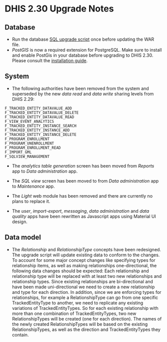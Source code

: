 # DHIS 2.30 Upgrade Notes

## Database

- Run the database [SQL upgrade script](upgrade-230.sql) once before updating the WAR file.
- _PostGIS_ is now a required extension for PostgreSQL. Make sure to install and enable PostGis in your database before upgrading to DHIS 2.30. Please consult the [installation guide](https://docs.dhis2.org/master/en/implementer/html/install_server_setup.html#install_postgresql_installation).

## System

- The following authorities have been removed from the system and superseded by the new *data read* and *data write* sharing levels from DHIS 2.29:

```
F_TRACKED_ENTITY_DATAVALUE_ADD
F_TRACKED_ENTITY_DATAVALUE_DELETE
F_TRACKED_ENTITY_DATAVALUE_READ
F_VIEW_EVENT_ANALYTICS
F_TRACKED_ENTITY_INSTANCE_SEARCH
F_TRACKED_ENTITY_INSTANCE_ADD
F_TRACKED_ENTITY_INSTANCE_DELETE
F_PROGRAM_ENROLLMENT
F_PROGRAM_UNENROLLMENT
F_PROGRAM_ENROLLMENT_READ
F_IMPORT_GML
F_SQLVIEW_MANAGEMENT
```

- The _analytics table generation_ screen has been moved from _Reports_ app to _Data administration_ app.

- The _SQL view_ screen has been moved to from _Data administration_ app to _Maintenance_ app.

- The _Light_ web module has been removed and there are currently no plans to replace it.

- The _user_, _import-export_, _messaging_, _data administration_ and _data quality_ apps have been rewritten as Javascript apps using Material UI design.

## Data model

- The _Relationship_ and _RelationshipType_ concepts have been redesigned. The upgrade script will update existing data to conform to the changes. To account for some major concept changes like specifying types for relationship items, as well as making relationships one-directional, the following data changes should be expected: Each relationship and relationship type will be replaced with at least two new relationships and relationship types. Since existing relationships are bi-directional and have been made uni-directional we need to create a new relationship and type for each direction. In addition, since we are enforcing types for relationships, for example a RelationshipType can go from one specific TrackedEntityType to another, we need to replicate any existing variations of TrackedEntityTypes. So for each existing relationship with more than one combination of TrackedEntityTypes, two new RelationshipTypes will be created (one for each direction). The names of the newly created RelationshipTypes will be based on the existing RelationshipTypes, as well as the direction and TrackedEntityTypes they contain.

